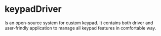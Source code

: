 # keypadDriver
Is an open-source system for custom keypad. It contains both driver and user-frindly application to manage all keypad features in comfortable way. 